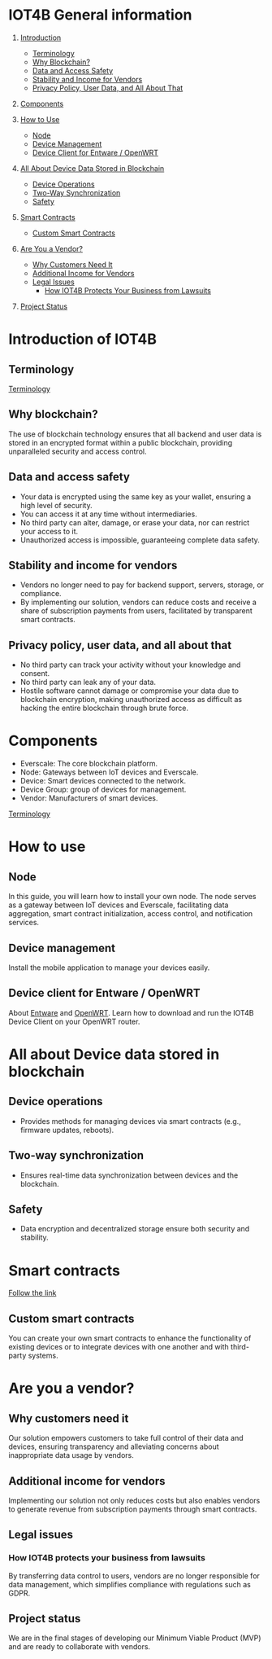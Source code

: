 # IOT4B General information
1. [Introduction](#introduction)
    - [Terminology](#Terminology)
    - [Why Blockchain?](#why-blockchain)
    - [Data and Access Safety](#data-and-access-safety)
    - [Stability and Income for Vendors](#stability-and-income-for-vendors)
    - [Privacy Policy, User Data, and All About That](#privacy-policy-user-data-and-all-about-that)

2. [Components](#components)

3. [How to Use](#how-to-use)
    - [Node](#node-1)
    - [Device Management](#device-management)
    - [Device Client for Entware / OpenWRT](#device-client-for-entware-openwrt)

4. [All About Device Data Stored in Blockchain](#all-about-device-data-stored-in-blockchain)
    - [Device Operations](#device-operations)
    - [Two-Way Synchronization](#two-way-synchronization)
    - [Safety](#safety)

5. [Smart Contracts](#smart-contracts)
    - [Custom Smart Contracts](#custom-smart-contracts)

6. [Are You a Vendor?](#are-you-a-vendor)
    - [Why Customers Need It](#why-customers-need-it)
    - [Additional Income for Vendors](#additional-income-for-vendors)
    - [Legal Issues](#legal-issues)
        - [How IOT4B Protects Your Business from Lawsuits](#how-iot4b-protects-your-business-from-lawsuits)

7. [Project Status](#project-status)

# Introduction of IOT4B

## Terminology
[Terminology](https://github.com/ever-iot/docs/blob/main/terminology.md)

## Why blockchain?
The use of blockchain technology ensures that all backend and user data is stored in an encrypted format within a public blockchain, providing unparalleled security and access control.

## Data and access safety
- Your data is encrypted using the same key as your wallet, ensuring a high level of security.
- You can access it at any time without intermediaries.
- No third party can alter, damage, or erase your data, nor can restrict your access to it.
- Unauthorized access is impossible, guaranteeing complete data safety.

## Stability and income for vendors
- Vendors no longer need to pay for backend support, servers, storage, or compliance.
- By implementing our solution, vendors can reduce costs and receive a share of subscription payments from users, facilitated by transparent smart contracts.

## Privacy policy, user data, and all about that
- No third party can track your activity without your knowledge and consent.
- No third party can leak any of your data.
- Hostile software cannot damage or compromise your data due to blockchain encryption, making unauthorized access as difficult as hacking the entire blockchain through brute force.

# Components
- Everscale: The core blockchain platform.
- Node: Gateways between IoT devices and Everscale.
- Device: Smart devices connected to the network.
- Device Group: group of devices for management.
- Vendor: Manufacturers of smart devices.

[Terminology](https://github.com/ever-iot/docs/blob/main/terminology.md)

# How to use

## Node
In this guide, you will learn how to install your own node. The node serves as a gateway between IoT devices and Everscale, facilitating data aggregation, smart contract initialization, access control, and notification services.

## Device management
Install the mobile application to manage your devices easily.

## Device client for Entware / OpenWRT
About [Entware](https://github.com/Entware) and [OpenWRT](https://github.com/openwrt).
Learn how to download and run the IOT4B Device Client on your OpenWRT router.

# All about Device data stored in blockchain

## Device operations
- Provides methods for managing devices via smart contracts (e.g., firmware updates, reboots).

## Two-way synchronization
- Ensures real-time data synchronization between devices and the blockchain.

## Safety
- Data encryption and decentralized storage ensure both security and stability.

# Smart contracts

[Follow the link](https://github.com/ever-iot/docs/blob/main/Contracts.md#smart-contracts)

## Custom smart contracts
You can create your own smart contracts to enhance the functionality of existing devices or to integrate devices with one another and with third-party systems.

# Are you a vendor?

## Why customers need it
Our solution empowers customers to take full control of their data and devices, ensuring transparency and alleviating concerns about inappropriate data usage by vendors.

## Additional income for vendors
Implementing our solution not only reduces costs but also enables vendors to generate revenue from subscription payments through smart contracts.

## Legal issues

### How IOT4B protects your business from lawsuits
By transferring data control to users, vendors are no longer responsible for data management, which simplifies compliance with regulations such as GDPR.

## Project status
We are in the final stages of developing our Minimum Viable Product (MVP) and are ready to collaborate with vendors.



